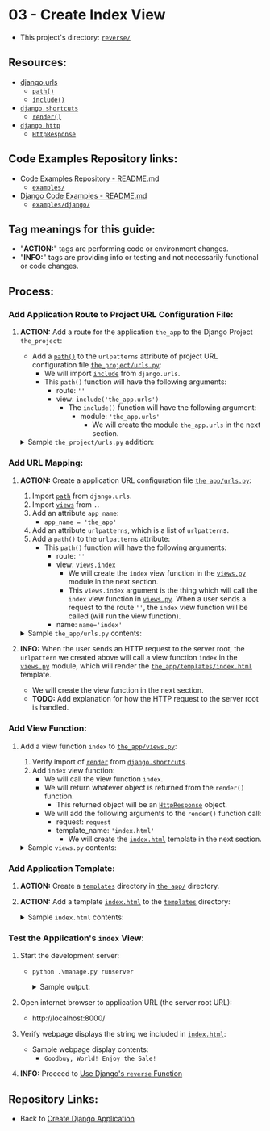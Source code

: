 # 03 - Create Index View
* This project's directory: [`reverse/`](./../)

## Resources:
* [django.urls](https://docs.djangoproject.com/en/4.1/ref/urlresolvers/#module-django.urls)
    * [`path()`](https://docs.djangoproject.com/en/4.1/ref/urls/#path)
    * [`include()`](https://docs.djangoproject.com/en/4.1/ref/urls/#include)
* [`django.shortcuts`](https://docs.djangoproject.com/en/4.1/topics/http/shortcuts/#module-django.shortcuts)
    * [`render()`](https://docs.djangoproject.com/en/4.1/topics/http/shortcuts/#render)
* [`django.http`](https://docs.djangoproject.com/en/4.1/ref/request-response/#module-django.http)
    * [`HttpResponse`](https://docs.djangoproject.com/en/4.1/ref/request-response/#django.http.HttpResponse)


## Code Examples Repository links:
* [Code Examples Repository - README.md](../../../README.md)
    * [`examples/`](../../../)
* [Django Code Examples - README.md](../../README.md)
    * [`examples/django/`](../../)


## Tag meanings for this guide:
* "**ACTION:**" tags are performing code or environment changes.
* "**INFO:**" tags are providing info or testing and not necessarily functional or code changes.


## Process:

### Add Application Route to Project URL Configuration File:
1. **ACTION:** Add a route for the application `the_app` to the Django Project `the_project`:
    * Add a [`path()`](https://docs.djangoproject.com/en/4.1/ref/urls/#path) to the `urlpatterns` attribute of project URL configuration file [`the_project/urls.py`](../the_project/urls.py):
        * We will import [`include`](https://docs.djangoproject.com/en/4.1/ref/urls/#include) from `django.urls`.
        * This `path()` function will have the following arguments:
            * route: `''`
            * view: `include('the_app.urls')`
                * The `include()` function will have the following argument:
                    * module: `'the_app.urls'`
                        * We will create the module `the_app.urls` in the next section.
    <details>
    <summary>Sample <code>the_project/urls.py</code> addition:</summary>

        #...
        from django.urls import include
        #...

        urlpatterns = [
            #...
            path('', include('the_app.urls')),
            #...
        ]
    </details>


### Add URL Mapping:
1. **ACTION:** Create a application URL configuration file [`the_app/urls.py`](../the_app/urls.py):
    1. Import [`path`](https://docs.djangoproject.com/en/4.1/ref/urls/#path) from `django.urls`.
    1. Import [`views`](../the_app/views.py) from `.`.
    1. Add an attribute `app_name`:
        * `app_name = 'the_app'`
    1. Add an attribute `urlpatterns`, which is a list of `urlpattern`s.
    1. Add a `path()` to the `urlpatterns` attribute:
        * This `path()` function will have the following arguments:
            * route: `''`
            * view: `views.index`
                * We will create the `index` view function in the [`views.py`](../the_app/views.py) module in the next section.
                * This `views.index` argument is the thing which will call the `index` view function in [`views.py`](../the_app/views.py). When a user sends a request to the route `''`, the `index` view function will be called (will run the view function).
            * name: `name='index'`

    <details>
    <summary>Sample <code>the_app/urls.py</code> contents:</summary>

        from django.urls import path
        from . import views

        app_name = 'the_app'
        urlpatterns = [
            path('', views.index, name='index'),
        ]
    </details>

1. **INFO:** When the user sends an HTTP request to the server root, the `urlpattern` we created above will call a view function `index` in the [`views.py`](../the_app/views.py) module, which will render the [`the_app/templates/index.html`](../the_app/templates/index.html) template.
    * We will create the view function in the next section.
    * **TODO:** Add explanation for how the HTTP request to the server root is handled.


### Add View Function:
1. Add a view function `index` to [`the_app/views.py`](../the_app/views.py):
    1. Verify import of [`render`](https://docs.djangoproject.com/en/4.1/topics/http/shortcuts/#render) from [`django.shortcuts`](https://docs.djangoproject.com/en/4.1/topics/http/shortcuts/#module-django.shortcuts).
    1. Add `index` view function:
        * We will call the view function `index`.
        * We will return whatever object is returned from the `render()` function.
            * This returned object will be an [`HttpResponse`](https://docs.djangoproject.com/en/4.1/ref/request-response/#django.http.HttpResponse) object.
        * We will add the following arguments to the `render()` function call:
            * request: `request`
            * template_name: `'index.html'`
                * We will create the [`index.html`](../the_app/templates/index.html) template in the next section.
    <details>
    <summary>Sample <code>views.py</code> contents:</summary>

        from django.shortcuts import render
        
        def index(request):
            return render(request, 'index.html')
    </details> 


### Add Application Template:
1. **ACTION:** Create a [`templates`](../the_app/templates/) directory in [`the_app/`](../the_app/) directory.
1. **ACTION:** Add a template [`index.html`](../the_app/templates/index.html) to the [`templates`](../the_app/templates/) directory:
    <details>
    <summary>Sample <code>index.html</code> contents:</summary>

        <h1>Goodbuy, World! Enjoy the Sale!</h1>
    </details>

### Test the Application's `index` View:
1. Start the development server:
    * `python .\manage.py runserver`
        <details>
        <summary>Sample output:</summary>

            PS C:\Users\Bruce\Programming\examples\django\reverse> python .\manage.py runserver
            Watching for file changes with StatReloader
            Performing system checks...

            System check identified no issues (0 silenced).

            You have 18 unapplied migration(s). Your project may not work properly until you apply the migrations for app(s): admin, auth, contenttypes, sessions.
            Run 'python manage.py migrate' to apply them.
            September 16, 2022 - 08:10:01
            Django version 4.0, using settings 'the_project.settings'
            Starting development server at http://127.0.0.1:8000/
            Quit the server with CTRL-BREAK.
        </details>

1. Open internet browser to application URL (the server root URL):
    * http://localhost:8000/

1. Verify webpage displays the string we included in [`index.html`](../the_app/templates/index.html):
    * Sample webpage display contents:
        * `Goodbuy, World! Enjoy the Sale!`

1. **INFO:** Proceed to [Use Django's `reverse` Function](./04_use_djangos_reverse_function.md)

## Repository Links:
* Back to [Create Django Application](./02_create_django_application.md)